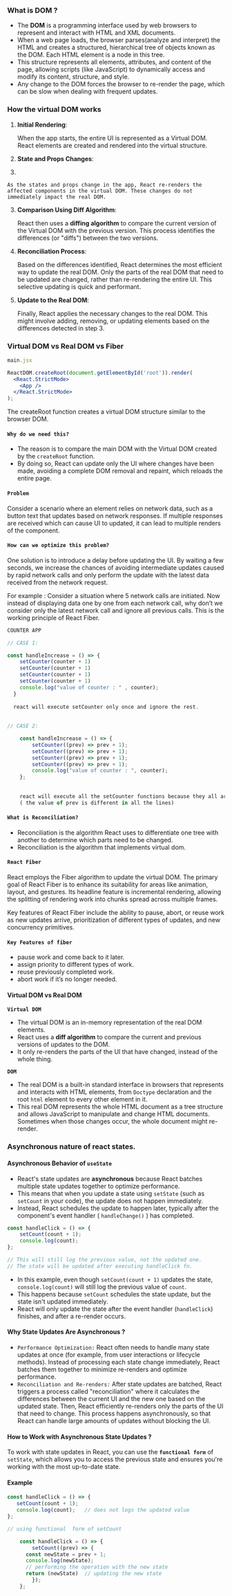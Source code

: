 
### What is DOM ?

- The **DOM** is a programming interface used by web browsers to represent and interact with HTML and XML documents.
- When a web page loads, the browser parses(analyze and interpret) the HTML and creates a structured, hierarchical tree of objects known as the DOM. Each HTML element is a node in this tree.
- This structure represents all elements, attributes, and content of the page, allowing scripts (like JavaScript) to dynamically access and modify its content, structure, and style.
- Any change to the DOM forces the browser to re-render the page, which can be slow when dealing with frequent updates.


### How the virtual DOM works

1. **Initial Rendering**:
    
    When the app starts, the entire UI is represented as a Virtual DOM. React elements are created and rendered into the virtual structure.
    
2. **State and Props Changes**:
3. 
    
    As the states and props change in the app, React re-renders the affected components in the virtual DOM. These changes do not immediately impact the real DOM.
    
3. **Comparison Using Diff Algorithm**:
    
    React then uses a **diffing algorithm** to compare the current version of the Virtual DOM with the previous version. This process identifies the differences (or "diffs") between the two versions.
    
4. **Reconciliation Process**:
    
    Based on the differences identified, React determines the most efficient way to update the real DOM. Only the parts of the real DOM that need to be updated are changed, rather than re-rendering the entire UI. This selective updating is quick and performant.
    
5. **Update to the Real DOM**:
    
    Finally, React applies the necessary changes to the real DOM. This might involve adding, removing, or updating elements based on the differences detected in step 3.
### Virtual DOM vs Real DOM vs Fiber

```jsx
main.jsx

ReactDOM.createRoot(document.getElementById('root')).render(
  <React.StrictMode>
    <App />
  </React.StrictMode>
);
```

The createRoot function creates a virtual DOM structure similar to the browser DOM.

#### **`Why do we need this?`**

- The reason is to compare the main DOM with the Virtual DOM created by the `createRoot` function.
- By doing so, React can update only the UI where changes have been made, avoiding a complete DOM removal and repaint, which reloads the entire page.

#### `Problem`

Consider a scenario where an element relies on network data, such as a button text that updates based on network responses. If multiple responses are received which can cause UI to updated, it can lead to multiple renders of the component.

#### **`How can we optimize this problem?`**

One solution is to introduce a delay before updating the UI. By waiting a few seconds, we increase the chances of avoiding intermediate updates caused by rapid network calls and only perform the update with the latest data received from the network request.

For example : Consider a situation where 5 network calls are initiated. Now instead of displaying data one by one from each network call, why don’t we consider only the latest network call and ignore all previous calls. This is the working principle of React Fiber.

```jsx
COUNTER APP

// CASE 1: 

const handleIncrease = () => {
    setCounter(counter + 1)
    setCounter(counter + 1)
    setCounter(counter + 1)
    setCounter(counter + 1)
    console.log("value of counter : " , counter);
  }
  
  react will execute setCounter only once and ignore the rest.
  
  
// CASE 2:

	const handleIncrease = () => {
		setCounter((prev) => prev + 1);
		setCounter((prev) => prev + 1);
		setCounter((prev) => prev + 1);
		setCounter((prev) => prev + 1);
		console.log("value of counter : ", counter);
	};
	
	
	react will execute all the setCounter functions because they all are unique.
	( the value of prev is different in all the lines)
```

#### **`What is Reconciliation?`**

- Reconciliation is the algorithm React uses to differentiate one tree with another to determine which parts need to be changed.
- Reconciliation is the algorithm that implements virtual dom.

#### `React Fiber`

React employs the Fiber algorithm to update the virtual DOM. The primary goal of React Fiber is to enhance its suitability for areas like animation, layout, and gestures. Its headline feature is incremental rendering, allowing the splitting of rendering work into chunks spread across multiple frames.

Key features of React Fiber include the ability to pause, abort, or reuse work as new updates arrive, prioritization of different types of updates, and new concurrency primitives.

#### `Key Features of fiber`

- pause work and come back to it later.
- assign priority to different types of work.
- reuse previously completed work.
- abort work if it’s no longer needed.

#### Virtual DOM vs Real DOM

**`Virtual DOM`**

- The virtual DOM is an in-memory representation of the real DOM elements.
- React uses a **diff algorithm** to compare the current and previous versions of updates to the DOM.
- It only re-renders the parts of the UI that have changed, instead of the whole thing.

**`DOM`**

- The real DOM is a built-in standard interface in browsers that represents and interacts with HTML elements, from `Doctype` declaration and the root `html` element to every other element in it.
- This real DOM represents the whole HTML document as a tree structure and allows JavaScript to manipulate and change HTML documents. Sometimes when those changes occur, the whole document might re-render.
### Asynchronous nature of react states.

#### Asynchronous Behavior of `useState`

- React's state updates are **asynchronous** because React batches multiple state updates together to optimize performance.
- This means that when you update a state using `setState` (such as `setCount` in your code), the update does not happen immediately.
- Instead, React schedules the update to happen later, typically after the component's event handler ( `handleChange()` ) has completed.

```jsx
const handleClick = () => {
    setCount(count + 1);
    console.log(count); 
};

// This will still log the previous value, not the updated one.
// The state will be updated after executing handleClick fn.
```

- In this example, even though `setCount(count + 1)` updates the state, `console.log(count)` will still log the previous value of `count`.
- This happens because `setCount` schedules the state update, but the state isn't updated immediately.
- React will only update the state after the event handler (`handleClick`) finishes, and after a re-render occurs.

#### Why State Updates Are Asynchronous ?

- `Performance Optimization:` React often needs to handle many state updates at once (for example, from user interactions or lifecycle methods). Instead of processing each state change immediately, React batches them together to minimize re-renders and optimize performance.
- `Reconciliation and Re-renders:` After state updates are batched, React triggers a process called "reconciliation" where it calculates the differences between the current UI and the new one based on the updated state. Then, React efficiently re-renders only the parts of the UI that need to change. This process happens asynchronously, so that React can handle large amounts of updates without blocking the UI.

#### How to Work with Asynchronous State Updates ?

To work with state updates in React, you can use the **`functional form`** of `setState`, which allows you to access the previous state and ensures you're working with the most up-to-date state.

#### Example

```jsx
const handleClick = () => {
   setCount(count + 1);
   console.log(count);   // does not logs the updated value
};

// using functional  form of setCount 

	const handleClick = () => {
		setCount((prev) => {
      const newState = prev + 1; 
      console.log(newState);   
      // performing the operation with the new state
      return (newState)  // updating the new state
		});
	};
```